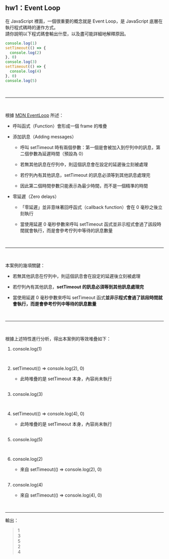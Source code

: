 ## hw1：Event Loop

在 JavaScript 裡面，一個很重要的概念就是 Event Loop，是 JavaScript 底層在執行程式碼時的運作方式。  
請你說明以下程式碼會輸出什麼，以及盡可能詳細地解釋原因。

``` js
console.log(1)
setTimeout(() => {
  console.log(2)
}, 0)
console.log(3)
setTimeout(() => {
  console.log(4)
}, 0)
console.log(5)
```

<br>

--- 

<br>

根據 [MDN EventLoop](https://developer.mozilla.org/zh-TW/docs/Web/JavaScript/EventLoop) 所述：

- 呼叫函式（Function）會形成一個 frame 的堆疊

- 添加訊息（Adding messages）

    - 呼叫 setTimeout 時有兩個參數：第一個是會被加入到佇列中的訊息，第二個參數為延遲時間（預設為 0）
        
    - 若無其他訊息在佇列中，則這個訊息會在設定的延遲後立刻被處理
    
    - 若佇列內有其他訊息，setTimeout 的訊息必須等到其他訊息處理完
        
    - 因此第二個時間參數只能表示為最少時間，而不是一個精準的時間

- 零延遲（Zero delays）

    - 「零延遲」並非意味著回呼函式（callback function）會在 0 毫秒之後立刻執行
        
    - 當使用延遲 0 毫秒參數來呼叫 setTimeout 函式並非示程式會過了該段時間就會執行，而是會參考佇列中等待的訊息數量

<br>


---

<br>


本案例的幾項關鍵：

- 若無其他訊息在佇列中，則這個訊息會在設定的延遲後立刻被處理
    
- 若佇列內有其他訊息，**setTimeout 的訊息必須等到其他訊息處理完**

- 當使用延遲 0 毫秒參數來呼叫 setTimeout 函式**並非示程式會過了該段時間就會執行，而是會參考佇列中等待的訊息數量**

<br>

---

<br>

根據上述特性進行分析，得出本案例的等效堆疊如下：

1. console.log(1)

<br>

2. setTimeout(() => console.log(2), 0)
    
    - 此時堆疊的是 setTimeout 本身，內容尚未執行

    <br>

3. console.log(3)

<br>

4. setTimeout(() => console.log(4), 0)
    
    - 此時堆疊的是 setTimeout 本身，內容尚未執行

    <br>

5. console.log(5)
    
    <br>

6. console.log(2)
    
    - 來自 setTimeout(() => console.log(2), 0)

    <br>

7. console.log(4)
    
    - 來自 setTimeout(() => console.log(4), 0)

<br>

---

輸出：

> 1  
> 3  
> 5  
> 2  
> 4  
